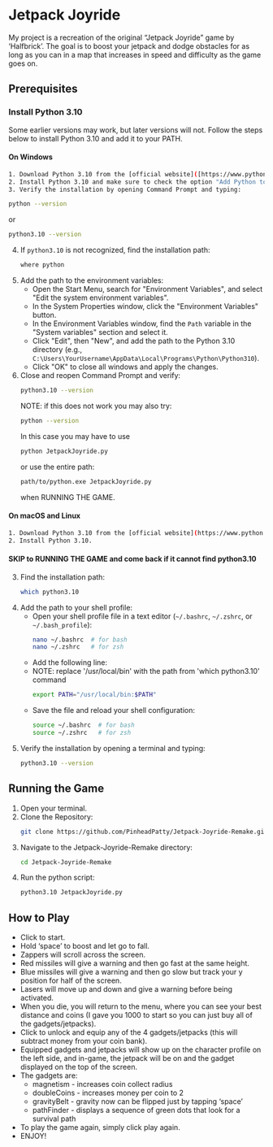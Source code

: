 # Jetpack Joyride

My project is a recreation of the original “Jetpack Joyride” game by ‘Halfbrick’. The goal is to boost your jetpack and dodge obstacles for as long as you can in a map that increases in speed and difficulty as the game goes on.

## Prerequisites

### Install Python 3.10

Some earlier versions may work, but later versions will not. Follow the steps below to install Python 3.10 and add it to your PATH.

#### On Windows

```sh
1. Download Python 3.10 from the [official website]([https://www.python.org/downloads/release/python-3100/](url)).
2. Install Python 3.10 and make sure to check the option "Add Python to PATH" during installation.
3. Verify the installation by opening Command Prompt and typing:
```
   ```sh
   python --version
   ```
   or
   ```sh
   python3.10 --version
   ```
4. If `python3.10` is not recognized, find the installation path:
   ```sh
   where python
   ```
5. Add the path to the environment variables:
   - Open the Start Menu, search for "Environment Variables", and select "Edit the system environment variables".
   - In the System Properties window, click the "Environment Variables" button.
   - In the Environment Variables window, find the `Path` variable in the "System variables" section and select it.
   - Click "Edit", then "New", and add the path to the Python 3.10 directory (e.g., `C:\Users\YourUsername\AppData\Local\Programs\Python\Python310`).
   - Click "OK" to close all windows and apply the changes.
6. Close and reopen Command Prompt and verify:
   ```sh
   python3.10 --version
   ```
   NOTE: if this does not work you may also try:
   ```sh
   python --version
   ```
   In this case you may have to use
   ```sh
   python JetpackJoyride.py
   ```
   or use the entire path:
   ```sh
   path/to/python.exe JetpackJoyride.py
   ```
   when RUNNING THE GAME.

#### On macOS and Linux

```sh
1. Download Python 3.10 from the [official website](https://www.python.org/downloads/release/python-3100/).
2. Install Python 3.10.
```
#### SKIP to RUNNING THE GAME and come back if it cannot find python3.10
3. Find the installation path:
   ```sh
   which python3.10
   ```
4. Add the path to your shell profile:
   - Open your shell profile file in a text editor (`~/.bashrc`, `~/.zshrc`, or `~/.bash_profile`):
     ```sh
     nano ~/.bashrc  # for bash
     nano ~/.zshrc   # for zsh
     ```
   - Add the following line:
   - NOTE: replace '/usr/local/bin' with the path from 'which python3.10' command
     ```sh
     export PATH="/usr/local/bin:$PATH"
     ```
   - Save the file and reload your shell configuration:
     ```sh
     source ~/.bashrc  # for bash
     source ~/.zshrc   # for zsh
     ```
5. Verify the installation by opening a terminal and typing:
   ```sh
   python3.10 --version
   ```


## Running the Game

1. Open your terminal.
2. Clone the Repository:
   ```sh
   git clone https://github.com/PinheadPatty/Jetpack-Joyride-Remake.git
   ```
3. Navigate to the Jetpack-Joyride-Remake directory:
   ```sh
   cd Jetpack-Joyride-Remake
   ```
4. Run the python script:
   ```sh
   python3.10 JetpackJoyride.py
   ```

## How to Play

- Click to start.
- Hold ‘space’ to boost and let go to fall.
- Zappers will scroll across the screen.
- Red missiles will give a warning and then go fast at the same height.
- Blue missiles will give a warning and then go slow but track your y position for half of the screen.
- Lasers will move up and down and give a warning before being activated.
- When you die, you will return to the menu, where you can see your best distance and coins (I gave you 1000 to start so you can just buy all of the gadgets/jetpacks).
- Click to unlock and equip any of the 4 gadgets/jetpacks (this will subtract money from your coin bank).
- Equipped gadgets and jetpacks will show up on the character profile on the left side, and in-game, the jetpack will be on and the gadget displayed on the top of the screen.
- The gadgets are:
  - magnetism - increases coin collect radius
  - doubleCoins - increases money per coin to 2
  - gravityBelt - gravity now can be flipped just by tapping ‘space’
  - pathFinder - displays a sequence of green dots that look for a survival path
- To play the game again, simply click play again.
- ENJOY!

